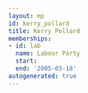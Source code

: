 ```yaml
---
layout: mp
id: kerry_pollard
title: Kerry Pollard
memberships:
- id: lab
  name: Labour Party
  start: 
  end: '2005-03-18'
autogenerated: true
---
```

